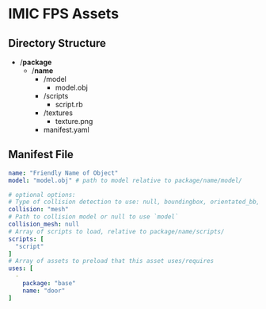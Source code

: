 # IMIC FPS Assets
## Directory Structure
* /__package__
  * /__name__
    * /model
      * model.obj
    * /scripts
      * script.rb
    * /textures
      * texture.png
    * manifest.yaml

## Manifest File
```yaml
name: "Friendly Name of Object"
model: "model.obj" # path to model relative to package/name/model/

# optional options:
# Type of collision detection to use: null, boundingbox, orientated_bb, mesh
collision: "mesh"
# Path to collision model or null to use `model`
collision_mesh: null
# Array of scripts to load, relative to package/name/scripts/
scripts: [
  "script"
]
# Array of assets to preload that this asset uses/requires
uses: [
  -
    package: "base"
    name: "door"
]
```